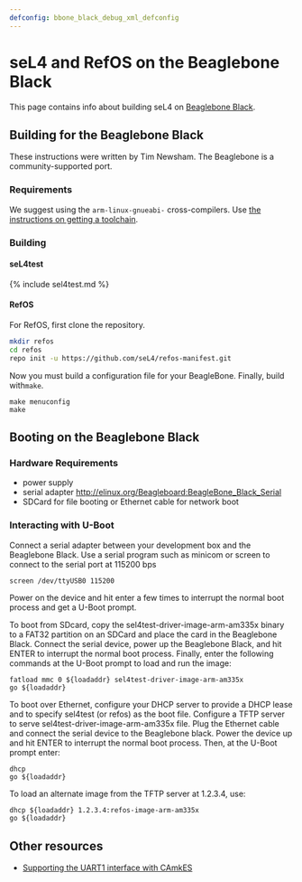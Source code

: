 ```yaml
---
defconfig: bbone_black_debug_xml_defconfig
---
```

# seL4 and RefOS on the Beaglebone Black
 This page contains info about
building seL4 on [Beaglebone Black](http://beagleboard.org/black).

## Building for the Beaglebone Black
 These instructions were written
by Tim Newsham. The Beaglebone is a community-supported port.

### Requirements
 We suggest using the `arm-linux-gnueabi-`
cross-compilers. Use
[the instructions on getting a toolchain](/GettingStarted#getting-cross-compilers).

### Building
#### seL4test

{% include sel4test.md %}

#### RefOS
 For RefOS, first clone the repository.
~~~bash
mkdir refos
cd refos
repo init -u https://github.com/seL4/refos-manifest.git
~~~

Now you must build a configuration file for your BeagleBone. Finally,
build with`make`.
~~~
make menuconfig
make
~~~

## Booting on the Beaglebone Black
### Hardware Requirements
* power supply
* serial adapter <http://elinux.org/Beagleboard:BeagleBone_Black_Serial>
* SDCard for file booting or Ethernet cable for network boot

### Interacting with U-Boot
 Connect a serial adapter between your
development box and the Beaglebone Black. Use a serial program such as
minicom or screen to connect to the serial port at 115200 bps
~~~bash
screen /dev/ttyUSB0 115200
~~~
Power on the device and hit enter a few times to interrupt the
normal boot process and get a U-Boot prompt.

To boot from SDcard, copy the sel4test-driver-image-arm-am335x binary to a FAT32 partition
on an SDCard and place the card in the Beaglebone Black. Connect the
serial device, power up the Beaglebone Black, and hit ENTER to interrupt
the normal boot process. Finally, enter the following commands at the
U-Boot prompt to load and run the image:
~~~
fatload mmc 0 ${loadaddr} sel4test-driver-image-arm-am335x
go ${loadaddr}
~~~
To boot over Ethernet, configure your DHCP server to provide a DHCP
lease and to specify sel4test (or refos) as the boot file.
Configure a TFTP server to serve sel4test-driver-image-arm-am335x file. Plug the Ethernet
cable and connect the serial device to the Beaglebone black. Power the
device up and hit ENTER to interrupt the normal boot process. Then, at
the U-Boot prompt enter:
~~~
dhcp
go ${loadaddr}
~~~
To load an alternate image from the TFTP server at 1.2.3.4, use:
~~~
dhcp ${loadaddr} 1.2.3.4:refos-image-arm-am335x
go ${loadaddr}
~~~
## Other resources
* [Supporting the UART1 interface with CAmkES](http://julien.gunnm.org/geek/sel4/beaglebone%20black/2016/06/15/beaglebone-black-sel4-uart1/)
